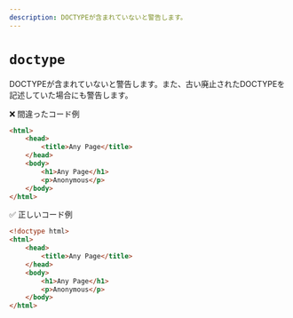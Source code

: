 ```yaml
---
description: DOCTYPEが含まれていないと警告します。
---
```


# `doctype`

DOCTYPEが含まれていないと警告します。また、古い廃止されたDOCTYPEを記述していた場合にも警告します。

<!-- textlint-disable ja-technical-writing/ja-no-mixed-period -->

❌ 間違ったコード例

<!-- prettier-ignore-start -->
```html
<html>
	<head>
		<title>Any Page</title>
	</head>
	<body>
		<h1>Any Page</h1>
		<p>Anonymous</p>
	</body>
</html>
```
<!-- prettier-ignore-end -->

✅ 正しいコード例

<!-- prettier-ignore-start -->
```html
<!doctype html>
<html>
	<head>
		<title>Any Page</title>
	</head>
	<body>
		<h1>Any Page</h1>
		<p>Anonymous</p>
	</body>
</html>
```
<!-- prettier-ignore-end -->

<!-- textlint-enable ja-technical-writing/ja-no-mixed-period -->
